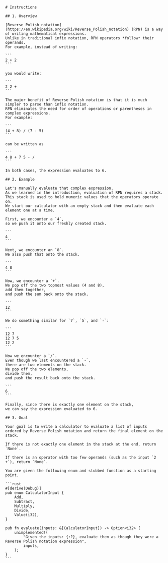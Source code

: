     # Instructions

    ## 1. Overview

    [Reverse Polish notation](https://en.wikipedia.org/wiki/Reverse_Polish_notation) (RPN) is a way of writing mathematical expressions.
    Unlike in traditional infix notation, RPN operators *follow* their operands.
    For example, instead of writing:

    ```
    2 + 2
    ```

    you would write:

    ```
    2 2 +
    ```

    The major benefit of Reverse Polish notation is that it is much simpler to parse than infix notation.
    RPN eliminates the need for order of operations or parentheses in complex expressions.
    For example:

    ```
    (4 + 8) / (7 - 5)
    ```

    can be written as

    ```
    4 8 + 7 5 - /
    ```

    In both cases, the expression evaluates to 6.

    ## 2. Example

    Let's manually evaluate that complex expression.
    As we learned in the introduction, evaluation of RPN requires a stack.
    This stack is used to hold numeric values that the operators operate on.
    We start our calculator with an empty stack and then evaluate each element one at a time.

    First, we encounter a `4`,
    so we push it onto our freshly created stack.

    ```
    4
    ```

    Next, we encounter an `8`.
    We also push that onto the stack.

    ```
    4 8
    ```

    Now, we encounter a `+`.
    We pop off the two topmost values (4 and 8),
    add them together,
    and push the sum back onto the stack.

    ```
    12
    ```

    We do something similar for `7`, `5`, and `-`:

    ```
    12 7
    12 7 5
    12 2
    ```

    Now we encounter a `/`.
    Even though we last encountered a `-`,
    there are two elements on the stack.
    We pop off the two elements,
    divide them,
    and push the result back onto the stack.

    ```
    6
    ```

    Finally, since there is exactly one element on the stack,
    we can say the expression evaluated to 6.

    ## 3. Goal

    Your goal is to write a calculator to evaluate a list of inputs ordered by Reverse Polish notation and return the final element on the stack.

    If there is not exactly one element in the stack at the end, return `None`.

    If there is an operator with too few operands (such as the input `2 +`), return `None`.

    You are given the following enum and stubbed function as a starting point.

    ```rust
    #[derive(Debug)]
    pub enum CalculatorInput {
        Add,
        Subtract,
        Multiply,
        Divide,
        Value(i32),
    }

    pub fn evaluate(inputs: &[CalculatorInput]) -> Option<i32> {
        unimplemented!(
            "Given the inputs: {:?}, evaluate them as though they were a Reverse Polish notation expression",
            inputs,
        );
    }
    ```